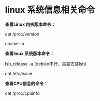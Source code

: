 # linux 系统信息相关命令

**查看Linux 内核版本命令：**

cat /proc/version

uname -a

**查看linux 系统版本命令：**

lsb\_release -a \(debian不行，需要安装lsb\)

cat /etc/issue

**查看CPU信息的命令：**

cat /proc/cpuinfo

